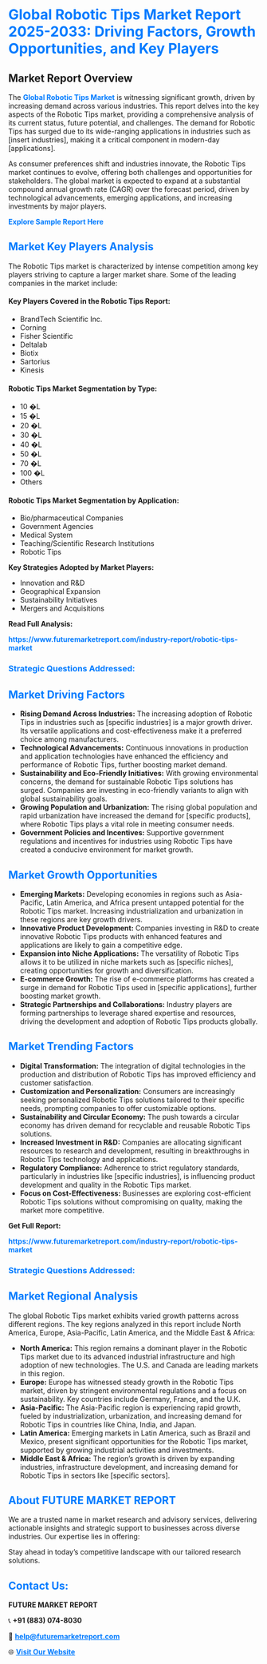 <h1 style="color: #007BFF;">Global Robotic Tips Market Report 2025-2033: Driving Factors, Growth Opportunities, and Key Players</h1>

<section id="overview">
<h2>Market Report Overview</h2>
<p>The <a href="https://www.futuremarketreport.com/industry-report/robotic-tips-market" style="color: #007BFF; text-decoration: none;"><strong>Global Robotic Tips Market</strong></a> is witnessing significant growth, driven by increasing demand across various industries. This report delves into the key aspects of the Robotic Tips market, providing a comprehensive analysis of its current status, future potential, and challenges. The demand for Robotic Tips has surged due to its wide-ranging applications in industries such as [insert industries], making it a critical component in modern-day [applications].</p>
<p>As consumer preferences shift and industries innovate, the Robotic Tips market continues to evolve, offering both challenges and opportunities for stakeholders. The global market is expected to expand at a substantial compound annual growth rate (CAGR) over the forecast period, driven by technological advancements, emerging applications, and increasing investments by major players.</p>
</section>

<section id="overview">
<p><a href="https://www.futuremarketreport.com/request-sample/reportId=122409" style="color: #007BFF; text-decoration: none;"><strong>Explore Sample Report Here</strong></a></p>
</section>

<section id="key-players">
<h2 style="color: #007BFF;">Market Key Players Analysis</h2>
<p>The Robotic Tips market is characterized by intense competition among key players striving to capture a larger market share. Some of the leading companies in the market include:</p>
<h4>Key Players Covered in the Robotic Tips Report:</h4>
<ul><li>BrandTech Scientific Inc.</li><li>Corning</li><li>Fisher Scientific</li><li>Deltalab</li><li>Biotix</li><li>Sartorius</li><li>Kinesis</li></ul>
<h4>Robotic Tips Market Segmentation by Type:</h4>
<ul><li>10 �L</li><li>15 �L</li><li>20 �L</li><li>30 �L</li><li>40 �L</li><li>50 �L</li><li>70 �L</li><li>100 �L</li><li>Others</li></ul>

<h4>Robotic Tips Market Segmentation by Application:</h4>
<ul><li>Bio/pharmaceutical Companies</li><li>Government Agencies</li><li>Medical System</li><li>Teaching/Scientific Research Institutions</li><li>Robotic Tips</li></ul>
<p><strong>Key Strategies Adopted by Market Players:</strong></p>
<ul>
<li>Innovation and R&D</li>
<li>Geographical Expansion</li>
<li>Sustainability Initiatives</li>
<li>Mergers and Acquisitions</li>
</ul>
</section>

<section>
<p><strong>Read Full Analysis: </strong></p><a href="https://www.futuremarketreport.com/industry-report/robotic-tips-market" style="color: #007BFF; text-decoration: none;"><strong>https://www.futuremarketreport.com/industry-report/robotic-tips-market</strong></a>
<h3 style="color: #007BFF;">Strategic Questions Addressed:</h3>
</section>

<section id="driving-factors">
<h2 style="color: #007BFF;">Market Driving Factors</h2>
<ul>
<li><strong>Rising Demand Across Industries:</strong> The increasing adoption of Robotic Tips in industries such as [specific industries] is a major growth driver. Its versatile applications and cost-effectiveness make it a preferred choice among manufacturers.</li>
<li><strong>Technological Advancements:</strong> Continuous innovations in production and application technologies have enhanced the efficiency and performance of Robotic Tips, further boosting market demand.</li>
<li><strong>Sustainability and Eco-Friendly Initiatives:</strong> With growing environmental concerns, the demand for sustainable Robotic Tips solutions has surged. Companies are investing in eco-friendly variants to align with global sustainability goals.</li>
<li><strong>Growing Population and Urbanization:</strong> The rising global population and rapid urbanization have increased the demand for [specific products], where Robotic Tips plays a vital role in meeting consumer needs.</li>
<li><strong>Government Policies and Incentives:</strong> Supportive government regulations and incentives for industries using Robotic Tips have created a conducive environment for market growth.</li>
</ul>
</section>

<section id="growth-opportunities">
<h2 style="color: #007BFF;">Market Growth Opportunities</h2>
<ul>
<li><strong>Emerging Markets:</strong> Developing economies in regions such as Asia-Pacific, Latin America, and Africa present untapped potential for the Robotic Tips market. Increasing industrialization and urbanization in these regions are key growth drivers.</li>
<li><strong>Innovative Product Development:</strong> Companies investing in R&D to create innovative Robotic Tips products with enhanced features and applications are likely to gain a competitive edge.</li>
<li><strong>Expansion into Niche Applications:</strong> The versatility of Robotic Tips allows it to be utilized in niche markets such as [specific niches], creating opportunities for growth and diversification.</li>
<li><strong>E-commerce Growth:</strong> The rise of e-commerce platforms has created a surge in demand for Robotic Tips used in [specific applications], further boosting market growth.</li>
<li><strong>Strategic Partnerships and Collaborations:</strong> Industry players are forming partnerships to leverage shared expertise and resources, driving the development and adoption of Robotic Tips products globally.</li>
</ul>
</section>

<section id="trending-factors">
<h2 style="color: #007BFF;">Market Trending Factors</h2>
<ul>
<li><strong>Digital Transformation:</strong> The integration of digital technologies in the production and distribution of Robotic Tips has improved efficiency and customer satisfaction.</li>
<li><strong>Customization and Personalization:</strong> Consumers are increasingly seeking personalized Robotic Tips solutions tailored to their specific needs, prompting companies to offer customizable options.</li>
<li><strong>Sustainability and Circular Economy:</strong> The push towards a circular economy has driven demand for recyclable and reusable Robotic Tips solutions.</li>
<li><strong>Increased Investment in R&D:</strong> Companies are allocating significant resources to research and development, resulting in breakthroughs in Robotic Tips technology and applications.</li>
<li><strong>Regulatory Compliance:</strong> Adherence to strict regulatory standards, particularly in industries like [specific industries], is influencing product development and quality in the Robotic Tips market.</li>
<li><strong>Focus on Cost-Effectiveness:</strong> Businesses are exploring cost-efficient Robotic Tips solutions without compromising on quality, making the market more competitive.</li>
</ul>
</section>

<section>
<p><strong>Get Full Report: </strong></p><a href="https://www.futuremarketreport.com/industry-report/robotic-tips-market" style="color: #007BFF; text-decoration: none;"><strong>https://www.futuremarketreport.com/industry-report/robotic-tips-market</strong></a>
<h3 style="color: #007BFF;">Strategic Questions Addressed:</h3>
</section>


<section id="regional-analysis">
<h2 style="color: #007BFF;">Market Regional Analysis</h2>
<p>The global Robotic Tips market exhibits varied growth patterns across different regions. The key regions analyzed in this report include North America, Europe, Asia-Pacific, Latin America, and the Middle East & Africa:</p>
<ul>
<li><strong>North America:</strong> This region remains a dominant player in the Robotic Tips market due to its advanced industrial infrastructure and high adoption of new technologies. The U.S. and Canada are leading markets in this region.</li>
<li><strong>Europe:</strong> Europe has witnessed steady growth in the Robotic Tips market, driven by stringent environmental regulations and a focus on sustainability. Key countries include Germany, France, and the U.K.</li>
<li><strong>Asia-Pacific:</strong> The Asia-Pacific region is experiencing rapid growth, fueled by industrialization, urbanization, and increasing demand for Robotic Tips in countries like China, India, and Japan.</li>
<li><strong>Latin America:</strong> Emerging markets in Latin America, such as Brazil and Mexico, present significant opportunities for the Robotic Tips market, supported by growing industrial activities and investments.</li>
<li><strong>Middle East & Africa:</strong> The region’s growth is driven by expanding industries, infrastructure development, and increasing demand for Robotic Tips in sectors like [specific sectors].</li>
</ul>
</section>

<footer>
<h2 style="color: #007BFF;">About FUTURE MARKET REPORT</h2>
<p>We are a trusted name in market research and advisory services, delivering actionable insights and strategic support to businesses across diverse industries. Our expertise lies in offering:</p>

<p>Stay ahead in today’s competitive landscape with our tailored research solutions.</p>

<h2 style="color: #007BFF;">Contact Us:</h2>
<p><strong>FUTURE MARKET REPORT</strong></p>
<p>📞 <strong>+91 (883) 074-8030</strong></p>
<p>📧 <strong><a href="mailto:help@futuremarketreport.com" style="color: #007BFF;">help@futuremarketreport.com</a></strong></p>
<p>🌐 <strong><a href="https://www.futuremarketreport.com/" style="color: #007BFF;">Visit Our Website</a></strong></p>
</footer>
